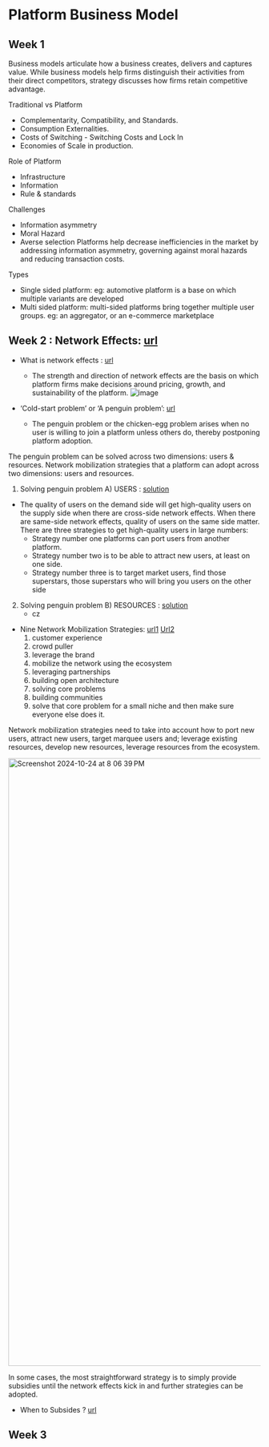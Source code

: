 # Platform Business Model

## Week 1

Business models articulate how a business creates, delivers and captures value. While business models help firms distinguish their activities from their direct competitors, strategy discusses how firms retain competitive advantage. 

Traditional vs Platform
- Complementarity, Compatibility, and Standards.
- Consumption Externalities.
- Costs of Switching - Switching Costs and Lock In
- Economies of Scale in production.

Role of Platform
- Infrastructure
- Information
- Rule & standards

Challenges
- Information asymmetry
- Moral Hazard
- Averse selection
Platforms help decrease inefficiencies in the market by addressing information asymmetry, governing against moral hazards and reducing transaction costs. 

Types
- Single sided platform: eg: automotive platform is a base on which multiple variants are developed
- Multi sided platform: multi-sided platforms bring together multiple user groups. eg:  an aggregator, or an e-commerce marketplace

## Week 2 : Network Effects: [url](https://youtu.be/t6iDZEnm1mw)
- What is network effects : [url](https://youtu.be/hTgCAn-9CMc)
    - The strength and direction of network effects are the basis on which platform firms make decisions around pricing, growth, and sustainability of the platform.
![image](https://github.com/user-attachments/assets/5c8fa243-bd64-47cf-9976-6f1ee570c3a1)

- ‘Cold-start problem’ or ‘A penguin problem’:  [url](https://youtu.be/jWUEZB_jbxI)
    - The penguin problem or the chicken-egg problem arises when no user is willing to join a platform unless others do, thereby postponing platform adoption.

The penguin problem can be solved across two dimensions: users & resources. 
Network mobilization strategies that a platform can adopt across two dimensions: users and resources.
1. Solving penguin problem  A) USERS : [solution](https://youtu.be/5JNRT5exBJU)
- The quality of users on the demand side will get high-quality users on the supply side when there are cross-side network effects. When there are same-side network effects, quality of users on the same side matter. There are three strategies to get high-quality users in large numbers:
    - Strategy number one platforms can port users from another platform.
    - Strategy number two is to be able to attract new users, at least on one side.
    - Strategy number three is to target market users, find those superstars, those superstars who will bring you users on the other side
2. Solving penguin problem  B) RESOURCES : [solution](https://youtu.be/B5nn_Kb3FPg)
    - cz
- Nine Network Mobilization Strategies: [url1](https://youtu.be/MdTMRnRJ0z0) [Url2](https://youtu.be/aEM3sqv2K5U)
    1. customer experience
    2. crowd puller
    3. leverage the brand
    4. mobilize the network using the ecosystem
    5. leveraging partnerships
    6. building open architecture
    7. solving core problems
    8. building communities
    9. solve that core problem for a small niche and then make sure everyone else does it.

Network mobilization strategies need to take into account how to port new users, attract new users, target marquee users and; leverage existing resources, develop new resources, leverage resources from the ecosystem.

<img width="1213" alt="Screenshot 2024-10-24 at 8 06 39 PM" src="https://github.com/user-attachments/assets/fff2cd36-bc93-4509-986a-0a24b3fe7795">

 In some cases, the most straightforward strategy is to simply provide subsidies until the network effects kick in and further strategies can be adopted.
- When to Subsides ? [url](https://youtu.be/CUNLSCq4LE4)

## Week 3


